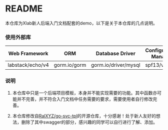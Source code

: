 # README

本仓库为Xlab新人后端入门文档配套的demo，以下是关于本仓库的几点说明。

### 使用外部库

| Web Framework    | ORM          | Database Driver      | Configuration Manager | Log Manager     |
| ---------------- | ------------ | -------------------- | --------------------- | --------------- |
| labstack/echo/v4 | gorm.io/gorm | gorm.io/driver/mysql | spf13/viper           | sirupsen/logrus |

### 说明

1. 本仓库中只是一个后端项目模板，本身并不能实现需要的功能。其中函数亦可能并不完善，并不符合入门文档中任务需要的要求，需要使用者自行修改完善。

2. 本仓库修改自[RalXYZ/go-svc-tpl](https://github.com/RalXYZ/go-svc-tpl)的开源仓库，十分感谢！处于新人友好的想法，删除了其中swagger的部分，感兴趣的同学可以自行进行了解、添加。


